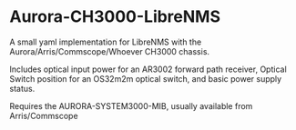 # Aurora-CH3000-LibreNMS
A small yaml implementation for LibreNMS with the Aurora/Arris/Commscope/Whoever CH3000 chassis. 

Includes optical input power for an AR3002 forward path receiver, Optical Switch position for an OS32m2m optical switch, and basic power supply status. 

Requires the AURORA-SYSTEM3000-MIB, usually available from Arris/Commscope
